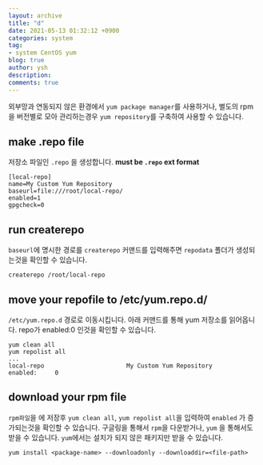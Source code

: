 ```yaml
---
layout: archive
title: "d"
date: 2021-05-13 01:32:12 +0900
categories: system 
tag:
- system CentOS yum
blog: true
author: ysh
description: 
comments: true
---
```


외부망과 연동되지 않은 환경에서 `yum package manager`를 사용하거나, 별도의 rpm 을 버전별로 모아 관리하는경우 `yum repository`를 구축하여 사용할 수 있습니다.

## make .repo file
저장소 파일인 `.repo` 을 생성합니다. __must be `.repo` ext format__
```
[local-repo]
name=My Custom Yum Repository
baseurl=file:///root/local-repo/
enabled=1
gpgcheck=0
```

## run createrepo <file-path>
`baseurl`에 명시한 경로를 `createrepo` 커맨드를 입력해주면 `repodata` 폴더가 생성되는것을 확인할 수 있습니다.
```
createrepo /root/local-repo
```

## move your repofile to /etc/yum.repo.d/
`/etc/yum.repo.d` 경로로 이동시킵니다.
아래 커맨드를 통해 yum 저장소를 읽어옵니다. repo가 enabled:0 인것을 확인할 수 있습니다.
```
yum clean all
yum repolist all
...
local-repo                       My Custom Yum Repository                                              enabled:     0
```

## download your rpm file
`rpm파일`을 <file-path> 에 저장후 `yum clean all`, `yum repolist all`을 입력하여 `enabled` 가 증가되는것을 확인할 수 있습니다.
구글링을 통해서 `rpm`을 다운받거나, `yum` 을 통해서도 받을 수 있습니다. `yum`에서는 설치가 되지 않은 패키지만 받을 수 있습니다.

```
yum install <package-name> --downloadonly --downloaddir=<file-path>
```
